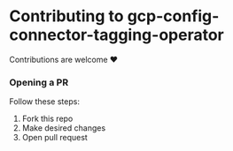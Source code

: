 # Contributing to gcp-config-connector-tagging-operator

Contributions are welcome ❤️

### Opening a PR

Follow these steps:

1. Fork this repo
2. Make desired changes
3. Open pull request
